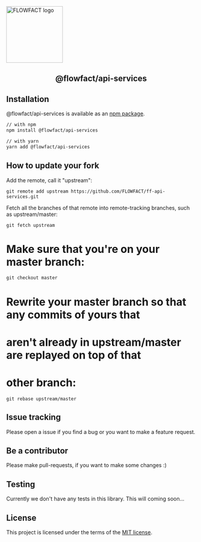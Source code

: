 <div>
  <a href="https://flowfact.me" rel="noopener" target="_blank"><img width="150" src="https://my.flowfact.com/wp-content/uploads/2018/09/cropped-FLOWFACT-logo-small.png" alt="FLOWFACT logo"></a></p>
  <h2 style="text-align: center;">
      @flowfact/api-services
  </h2>
</p>

## Installation
@flowfact/api-services is available as an [npm package](https://www.npmjs.com/package/@flowfact/api-services).

```sh
// with npm
npm install @flowfact/api-services

// with yarn
yarn add @flowfact/api-services
```

## How to update your fork
Add the remote, call it "upstream":

```git remote add upstream https://github.com/FLOWFACT/ff-api-services.git```

Fetch all the branches of that remote into remote-tracking branches,
such as upstream/master:

```git fetch upstream```

# Make sure that you're on your master branch:

```git checkout master```

# Rewrite your master branch so that any commits of yours that
# aren't already in upstream/master are replayed on top of that
# other branch:

```git rebase upstream/master```

## Issue tracking
Please open a issue if you find a bug or you want to make a feature request.

## Be a contributor
Please make pull-requests, if you want to make some changes :)

## Testing
Currently we don't have any tests in this library. This will coming soon...

## License
This project is licensed under the terms of the
[MIT license](/LICENSE).
